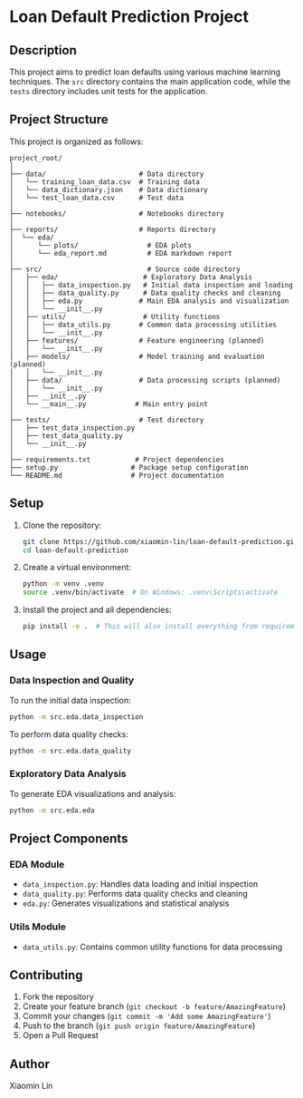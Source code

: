 # Loan Default Prediction Project

## Description

This project aims to predict loan defaults using various machine learning techniques. The `src` directory contains the main application code, while the `tests` directory includes unit tests for the application.

## Project Structure

This project is organized as follows:

```
project_root/
│
├── data/                       # Data directory
│   └── training_loan_data.csv  # Training data
│   └── data_dictionary.json    # Data dictionary
│   └── test_loan_data.csv      # Test data
│
├── notebooks/                  # Notebooks directory
│
├── reports/                    # Reports directory
│  └── eda/
│      └── plots/                 # EDA plots
│      └── eda_report.md          # EDA markdown report
│
├── src/                          # Source code directory
│   ├── eda/                     # Exploratory Data Analysis
│   │   ├── data_inspection.py   # Initial data inspection and loading
│   │   ├── data_quality.py      # Data quality checks and cleaning
│   │   ├── eda.py              # Main EDA analysis and visualization
│   │   └── __init__.py
│   ├── utils/                   # Utility functions
│   │   ├── data_utils.py       # Common data processing utilities
│   │   └── __init__.py
│   ├── features/               # Feature engineering (planned)
│   │   └── __init__.py
│   ├── models/                 # Model training and evaluation (planned)
│   │   └── __init__.py
│   ├── data/                   # Data processing scripts (planned)
│   │   └── __init__.py
│   ├── __init__.py
│   └── __main__.py            # Main entry point
│
├── tests/                      # Test directory
│   ├── test_data_inspection.py
│   ├── test_data_quality.py
│   └── __init__.py
│
├── requirements.txt           # Project dependencies
├── setup.py                  # Package setup configuration
└── README.md                 # Project documentation
```

## Setup

1. Clone the repository:

   ```bash
   git clone https://github.com/xiaomin-lin/loan-default-prediction.git
   cd loan-default-prediction
   ```

2. Create a virtual environment:

   ```bash
   python -m venv .venv
   source .venv/bin/activate  # On Windows: .venv\Scripts\activate
   ```

3. Install the project and all dependencies:
   ```bash
   pip install -e .  # This will also install everything from requirements.txt
   ```

## Usage

### Data Inspection and Quality

To run the initial data inspection:

```bash
python -m src.eda.data_inspection
```

To perform data quality checks:

```bash
python -m src.eda.data_quality
```

### Exploratory Data Analysis

To generate EDA visualizations and analysis:

```bash
python -m src.eda.eda
```

## Project Components

### EDA Module

- `data_inspection.py`: Handles data loading and initial inspection
- `data_quality.py`: Performs data quality checks and cleaning
- `eda.py`: Generates visualizations and statistical analysis

### Utils Module

- `data_utils.py`: Contains common utility functions for data processing

## Contributing

1. Fork the repository
2. Create your feature branch (`git checkout -b feature/AmazingFeature`)
3. Commit your changes (`git commit -m 'Add some AmazingFeature'`)
4. Push to the branch (`git push origin feature/AmazingFeature`)
5. Open a Pull Request

## Author

Xiaomin Lin
